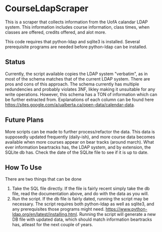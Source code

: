 # CourseLdapScraper
This is a scraper that collects information from the UofA calandar LDAP system.
This information includes course information, class times, when classes are offered, credits offered, and alot more.

This code requires that python-ldap and sqlite3 is installed.
Several prerequisite programs are needed before python-ldap can be installed.

## Status
Currently, the script available copies the LDAP system "verbatim", as in most of the schema matches that of the current LDAP system. There are pros and cons of this approach. The schema currently has multiple redundencies and probably violates 3NF, likley making it unsuitable for any write operations. However, this schema has a TON of information which can be further extracted from. Explanations of each column can be found here https://sites.google.com/a/ualberta.ca/open-data/calendar-data.

## Future Plans
More scripts can be made to further process/refactor the data. This data is supposedly updated frequently (daily-ish), and more course data becomes available when more courses appear on bear tracks (around march). What ever information beartracks has, the LDAP system, and by extension, the SQLite db has. Check the date of the SQLite file to see if it is up to date.

## How To Use
There are two things that can be done
1) Take the SQL file directly.
    If the file is fairly recent simply take the db file, read the documentation above, and do with the data as you will.
2) Run the script.
    If the db file is fairly dated, running the script may be necessary. 
    The script requires both python-ldap as well as sqlite3, and any prerequisites those programs might need. https://www.python-ldap.org/en/latest/installing.html. 
    Running the script will generate a new DB file with updated data, which should match information beartracks has, atleast for the next couple of years.
